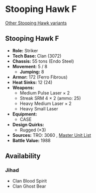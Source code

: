 # Stooping Hawk F 

[Other Stooping Hawk variants](../stooping_hawk.md) 

## Stooping Hawk F 

- **Role:** Striker 
- **Tech Base:** Clan (3072) 
- **Chassis:** 55 tons (Endo Steel) 
- **Movement:** 5 / 8 
  - **Jumping:** 8 
- **Armor:** 172 (Ferro Fibrous) 
- **Heat Sinks:** 12 (24) 
- **Weapons:** 
  - Medium Pulse Laser × 2 
  - Streak SRM 4 × 2 (ammo: 25) 
  - Heavy Medium Laser × 2 
  - Heavy Small Laser 
- **Equipment:** 
  - CASE 
- **Design Quirks:** 
  - Rugged (×3) 
- **Sources:** TRO: 3060 , [Master Unit List](http://masterunitlist.info/Unit/Details/3081) 
- **Battle Value:** 1988 

## Availability 

### Jihad 

- Clan Blood Spirit 
- Clan Ghost Bear 

